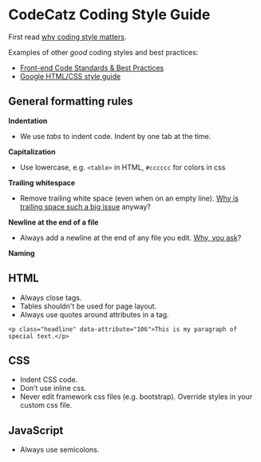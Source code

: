 # CodeCatz Coding Style Guide

First read [why coding style matters](http://www.smashingmagazine.com/2012/10/25/why-coding-style-matters/).

Examples of other _good_ coding styles and best practices:
- [Front-end Code Standards & Best Practices](http://isobar-idev.github.io/code-standards/)
- [Google HTML/CSS style guide](http://google-styleguide.googlecode.com/svn/trunk/htmlcssguide.xml)


## General formatting rules

**Indentation**
- We use _tabs_ to indent code. Indent by one tab at the time.

**Capitalization**
- Use lowercase, e.g. `<table>` in HTML, `#cccccc` for colors in css

**Trailing whitespace**
- Remove trailing white space (even when on an empty line).
[Why is trailing space such a big issue](http://programmers.stackexchange.com/questions/121555/why-is-trailing-whitespace-a-big-deal) anyway?

**Newline at the end of a file**
- Always add a newline at the end of any file you edit. [Why, you ask](http://robots.thoughtbot.com/no-newline-at-end-of-file)?

**Naming**

## HTML

- Always close tags.
- Tables shouldn't be used for page layout.
- Always use quotes around attributes in a tag.
```
<p class="headline" data-attribute="106">This is my paragraph of special text.</p>
```

## CSS
- Indent CSS code.
- Don’t use inline css.
- Never edit framework css files (e.g. bootstrap). Override styles in your custom css file.

## JavaScript
 - Always use semicolons.
